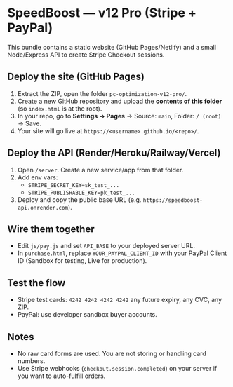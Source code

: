 # SpeedBoost — v12 Pro (Stripe + PayPal)

This bundle contains a static website (GitHub Pages/Netlify) and a small Node/Express API to create Stripe Checkout sessions.

## Deploy the site (GitHub Pages)
1. Extract the ZIP, open the folder `pc-optimization-v12-pro/`.
2. Create a new GitHub repository and upload the **contents of this folder** (so `index.html` is at the root).
3. In your repo, go to **Settings → Pages** → Source: `main`, Folder: `/ (root)` → Save.
4. Your site will go live at `https://<username>.github.io/<repo>/`.

## Deploy the API (Render/Heroku/Railway/Vercel)
1. Open `/server`. Create a new service/app from that folder.
2. Add env vars:
   - `STRIPE_SECRET_KEY=sk_test_...`
   - `STRIPE_PUBLISHABLE_KEY=pk_test_...`
3. Deploy and copy the public base URL (e.g. `https://speedboost-api.onrender.com`).

## Wire them together
- Edit `js/pay.js` and set `API_BASE` to your deployed server URL.
- In `purchase.html`, replace `YOUR_PAYPAL_CLIENT_ID` with your PayPal Client ID (Sandbox for testing, Live for production).

## Test the flow
- Stripe test cards: `4242 4242 4242 4242` any future expiry, any CVC, any ZIP.
- PayPal: use developer sandbox buyer accounts.

## Notes
- No raw card forms are used. You are not storing or handling card numbers.
- Use Stripe webhooks (`checkout.session.completed`) on your server if you want to auto-fulfill orders.

